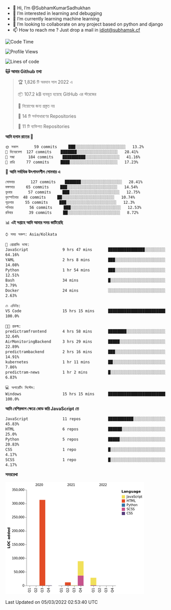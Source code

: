 - 👋 Hi, I’m @SubhamKumarSadhukhan
- 👀 I’m interested in learning and debugging
- 🌱 I’m currently learning machine learning
- 💞️ I’m looking to collaborate on any project based on python and django
- 📫 How to reach me ?
      Just drop a mail in idiot@subhamsk.cf

<!---
SubhamKumarSadhukhan/SubhamKumarSadhukhan is a ✨ special ✨ repository because its `README.md` (this file) appears on your GitHub profile.
You can click the Preview link to take a look at your changes.
--->


<!--START_SECTION:waka-->
![Code Time](http://img.shields.io/badge/Code%20Time-224%20hrs%209%20mins-blue)

![Profile Views](http://img.shields.io/badge/%E0%A6%AA%E0%A7%8D%E0%A6%B0%E0%A7%8B%E0%A6%AB%E0%A6%BE%E0%A6%87%E0%A6%B2%20%E0%A6%A6%E0%A6%B0%E0%A7%8D%E0%A6%B6%E0%A6%A8-5-blue)

![Lines of code](https://img.shields.io/badge/%E0%A6%B9%E0%A7%8D%E0%A6%AF%E0%A6%BE%E0%A6%B2%E0%A7%8B%20%E0%A6%93%E0%A6%AF%E0%A6%BC%E0%A6%BE%E0%A6%B0%E0%A7%8D%E0%A6%B2%E0%A7%8D%E0%A6%A1%20%E0%A6%A5%E0%A7%87%E0%A6%95%E0%A7%87%20%E0%A6%86%E0%A6%AE%E0%A6%BF%20%E0%A6%B2%E0%A6%BF%E0%A6%96%E0%A7%87%E0%A6%9B%E0%A6%BF-445%20Thousand%20%E0%A6%95%E0%A7%8B%E0%A6%A1%E0%A7%87%E0%A6%B0%20%E0%A6%B2%E0%A6%BE%E0%A6%87%E0%A6%A8-blue)

**🐱 আমার Github তথ্য** 

> 🏆 1,826 টি অবদান সাল 2022 এ
 > 
> 📦 107.2 kB ব্যবহৃত হয়েছে GitHub এর স্টরেজের 
 > 
> 🚫 নিয়োগের জন্য প্রস্তুত নয়
 > 
> 📜 14 টি সর্বসাধারণের Repositories 
 > 
> 🔑 11 টি ব্যক্তিগত Repositories  
 > 
**আমি হলাম রাতের 🦉** 

```text
🌞 সকাল       59 commits     ███░░░░░░░░░░░░░░░░░░░░░░   13.2% 
🌆 দিনেরবেলা  127 commits    ███████░░░░░░░░░░░░░░░░░░   28.41% 
🌃 সন্ধা      184 commits    ██████████░░░░░░░░░░░░░░░   41.16% 
🌙 রাত্রি     77 commits     ████░░░░░░░░░░░░░░░░░░░░░   17.23%

```
📅 **আমি সর্বাধিক উৎপাদনশীল সোমবার এ** 

```text
সোমবার       127 commits    ███████░░░░░░░░░░░░░░░░░░   28.41% 
মঙ্গলবার     65 commits     ███░░░░░░░░░░░░░░░░░░░░░░   14.54% 
বুধবার       57 commits     ███░░░░░░░░░░░░░░░░░░░░░░   12.75% 
বৃহস্পতিবার  48 commits     ██░░░░░░░░░░░░░░░░░░░░░░░   10.74% 
শুক্রবার     55 commits     ███░░░░░░░░░░░░░░░░░░░░░░   12.3% 
শনিবার       56 commits     ███░░░░░░░░░░░░░░░░░░░░░░   12.53% 
রবিবার       39 commits     ██░░░░░░░░░░░░░░░░░░░░░░░   8.72%

```


📊 **এই সপ্তাহে আমি আমার সময় কাটিয়েছি** 

```text
⌚︎ সময় অঞ্চল: Asia/Kolkata

💬 প্রোগ্রামিং ভাষা: 
JavaScript               9 hrs 47 mins       ████████████████░░░░░░░░░   64.16% 
YAML                     2 hrs 8 mins        ███░░░░░░░░░░░░░░░░░░░░░░   14.08% 
Python                   1 hr 54 mins        ███░░░░░░░░░░░░░░░░░░░░░░   12.51% 
Bash                     34 mins             █░░░░░░░░░░░░░░░░░░░░░░░░   3.79% 
Docker                   24 mins             ░░░░░░░░░░░░░░░░░░░░░░░░░   2.63%

🔥 এডিটর: 
VS Code                  15 hrs 15 mins      █████████████████████████   100.0%

🐱‍💻 প্রকল্ম: 
predictramfrontend       4 hrs 58 mins       ████████░░░░░░░░░░░░░░░░░   32.64% 
AirMonitoringBackend     3 hrs 29 mins       █████░░░░░░░░░░░░░░░░░░░░   22.89% 
predictrambackend        2 hrs 16 mins       ███░░░░░░░░░░░░░░░░░░░░░░   14.91% 
kubernetes               1 hr 11 mins        ██░░░░░░░░░░░░░░░░░░░░░░░   7.86% 
predictram-news          1 hr 2 mins         █░░░░░░░░░░░░░░░░░░░░░░░░   6.83%

💻 অপারেটিং সিস্টেম: 
Windows                  15 hrs 15 mins      █████████████████████████   100.0%

```

**আমি বেশিরভাগ ক্ষেত্রে কোড করি JavaScript তে** 

```text
JavaScript               11 repos            ███████████░░░░░░░░░░░░░░   45.83% 
HTML                     6 repos             ██████░░░░░░░░░░░░░░░░░░░   25.0% 
Python                   5 repos             █████░░░░░░░░░░░░░░░░░░░░   20.83% 
CSS                      1 repo              █░░░░░░░░░░░░░░░░░░░░░░░░   4.17% 
SCSS                     1 repo              █░░░░░░░░░░░░░░░░░░░░░░░░   4.17%

```


**সময়রেখা**

![Chart not found](https://raw.githubusercontent.com/SubhamKumarSadhukhan/SubhamKumarSadhukhan/main/charts/bar_graph.png) 


 Last Updated on 05/03/2022 02:53:40 UTC
<!--END_SECTION:waka-->

